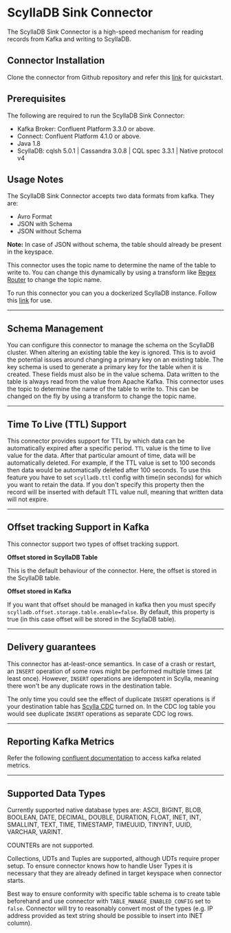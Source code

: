 ScyllaDB Sink Connector
========================

The ScyllaDB Sink Connector is a high-speed mechanism for reading records from Kafka and writing to ScyllaDB.

Connector Installation
-------------------------------

Clone the connector from Github repository and refer this [link](./documentation/QUICKSTART.md) for quickstart.

## Prerequisites
The following are required to run the ScyllaDB Sink Connector:
* Kafka Broker: Confluent Platform 3.3.0 or above.
* Connect: Confluent Platform 4.1.0 or above.
* Java 1.8
* ScyllaDB: cqlsh 5.0.1 | Cassandra 3.0.8 | CQL spec 3.3.1 | Native protocol v4


Usage Notes
-----------
The ScyllaDB Sink Connector accepts two data formats from kafka. They are:
* Avro Format 
* JSON with Schema
* JSON without Schema

**Note:** In case of JSON without schema, the table should already be present in the keyspace.

This connector uses the topic name to determine the name of the table to write to. You can change this dynamically by using a
transform like [Regex Router](<https://kafka.apache.org/documentation/#connect_transforms>) to change the topic name.

To run this connector you can you a dockerized ScyllaDB instance. Follow this [link](https://hub.docker.com/r/scylladb/scylla/) for use.


-----------------
Schema Management
-----------------

You can configure this connector to manage the schema on the ScyllaDB cluster. When altering an existing table the key
is ignored. This is to avoid the potential issues around changing a primary key on an existing table. The key schema is used to
generate a primary key for the table when it is created. These fields must also be in the value schema. Data
written to the table is always read from the value from Apache Kafka. This connector uses the topic to determine the name of
the table to write to. This can be changed on the fly by using a transform to change the topic name.

--------------------------
Time To Live (TTL) Support
--------------------------
This connector provides support for TTL by which data can be automatically expired after a specific period.
``TTL`` value is the time to live value for the data. After that particular amount of time, data will be automatically deleted. For example, if the TTL value is set to 100 seconds then data would be automatically deleted after 100 seconds.
To use this feature you have to set ``scylladb.ttl`` config with time(in seconds) for which you want to retain the data. If you don't specify this property then the record will be inserted with default TTL value null, meaning that written data will not expire.

--------------------------------
Offset tracking Support in Kafka
--------------------------------
This connector support two types of offset tracking support.

**Offset stored in ScyllaDB Table**

This is the default behaviour of the connector. Here, the offset is stored in the ScyllaDB table.

**Offset stored in Kafka**

If you want that offset should be managed in kafka then you must specify ``scylladb.offset.storage.table.enable=false``. By default, this property is true (in this case offset will be stored in the ScyllaDB table).

-------------------
Delivery guarantees
-------------------
This connector has at-least-once semantics. In case of a crash or restart, an `INSERT` operation of some rows
might be performed multiple times (at least once). However, `INSERT` operations are idempotent in Scylla, meaning
there won't be any duplicate rows in the destination table.
 
The only time you could see the effect of duplicate `INSERT` operations is if your destination table has 
[Scylla CDC](https://docs.scylladb.com/using-scylla/cdc/) turned on. In the CDC log table you would see duplicate
`INSERT` operations as separate CDC log rows. 

-----------------------
Reporting Kafka Metrics
-----------------------

Refer the following [confluent documentation](https://docs.confluent.io/current/kafka/metrics-reporter.html)
to access kafka related metrics.

-----------------------
Supported Data Types
-----------------------
Currently supported native database types are: ASCII, BIGINT, BLOB, BOOLEAN, DATE, DECIMAL, DOUBLE, 
DURATION, FLOAT, INET, INT, SMALLINT, TEXT, TIME, TIMESTAMP, TIMEUUID, TINYINT, UUID, VARCHAR, VARINT.

COUNTERs are not supported.

Collections, UDTs and Tuples are supported, although UDTs require proper setup.
To ensure connector knows how to handle User Types it is necessary that they are already defined in 
target keyspace when connector starts.

Best way to ensure conformity with specific table schema is to create table beforehand and use 
connector with `TABLE_MANAGE_ENABLED_CONFIG` set to `false`. Connector will try to reasonably 
convert most of the types (e.g. IP address provided as text string should be possible to insert into INET column).